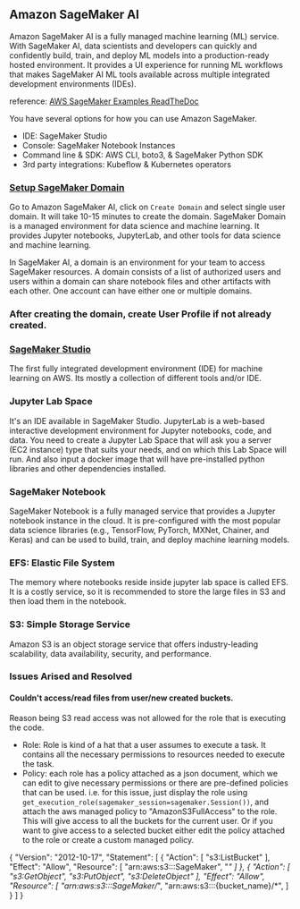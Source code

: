 
## Amazon SageMaker AI
Amazon SageMaker AI is a fully managed machine learning (ML) service. With SageMaker AI, data scientists and developers
can quickly and confidently build, train, and deploy ML models into a production-ready hosted environment. 
It provides a UI experience for running ML workflows that makes SageMaker AI ML tools available across multiple 
integrated development environments (IDEs).

reference: [AWS SageMaker Examples ReadTheDoc](https://sagemaker-examples.readthedocs.io/en/latest/intro.html)

You have several options for how you can use Amazon SageMaker.
 - IDE: SageMaker Studio
 - Console: SageMaker Notebook Instances
 - Command line & SDK: AWS CLI, boto3, & SageMaker Python SDK
 - 3rd party integrations: Kubeflow & Kubernetes operators

### [Setup SageMaker Domain](https://docs.aws.amazon.com/sagemaker/latest/dg/gs-studio-onboard.html)
Go to Amazon SageMaker AI, click on `Create Domain` and select single user domain. It will take 10-15 minutes to create the domain.
SageMaker Domain is a managed environment for data science and machine learning. It provides Jupyter notebooks, JupyterLab,
and other tools for data science and machine learning.

In SageMaker AI, a domain is an environment for your team to access SageMaker resources. A domain consists of a list of 
authorized users and users within a domain can share notebook files and other artifacts with each other. One account can
have either one or multiple domains.

### After creating the domain, create User Profile if not already created.

### [SageMaker Studio](http://sagemaker-examples.readthedocs.io/en/latest/aws_sagemaker_studio/index.html)
The first fully integrated development environment (IDE) for machine learning on AWS. Its mostly a collection of different
tools and/or IDE.

### Jupyter Lab Space
It's an IDE available in SageMaker Studio.
JupyterLab is a web-based interactive development environment for Jupyter notebooks, code, and data. You need to create
a Jupyter Lab Space that will ask you a server (EC2 instance) type that suits your needs, and on which this Lab Space 
will run. And also input a docker image that will have pre-installed python libraries and other dependencies installed.

### SageMaker Notebook
SageMaker Notebook is a fully managed service that provides a Jupyter notebook instance in the cloud. It is pre-configured
with the most popular data science libraries (e.g., TensorFlow, PyTorch, MXNet, Chainer, and Keras) and can be used to
build, train, and deploy machine learning models.

### EFS: Elastic File System
The memory where notebooks reside inside jupyter lab space is called EFS. It is a costly service, so it is recommended to
store the large files in S3 and then load them in the notebook.

### S3: Simple Storage Service
Amazon S3 is an object storage service that offers industry-leading scalability, data availability, security, and performance.



### Issues Arised and Resolved
#### Couldn't access/read files from user/new created buckets.
Reason being S3 read access was not allowed for the role that is executing the code.
- Role: Role is kind of a hat that a user assumes to execute a task. It contains all the necessary permissions to resources needed to execute the task.
- Policy: each role has a policy attached as a json document, which we can edit to give necessary permissions or there are pre-defined policies that can be used.
i.e. for this issue, just display the role using `get_execution_role(sagemaker_session=sagemaker.Session())`, and attach the aws managed policy to "AmazonS3FullAccess" to the role. This will give access to all the buckets for the current user. Or if you want to give
access to a selected bucket either edit the policy attached to the role or create a custom managed policy.


{
	"Version": "2012-10-17",
	"Statement": [
		{
			"Action": [
				"s3:ListBucket"
			],
			"Effect": "Allow",
			"Resource": [
				"arn:aws:s3:::SageMaker",
				"*"
			]
		},
		{
			"Action": [
				"s3:GetObject",
				"s3:PutObject",
				"s3:DeleteObject"
			],
			"Effect": "Allow",
			"Resource": [
				"arn:aws:s3:::SageMaker/*",
                "arn:aws:s3:::{bucket_name}/*",
			]
		}
	]
}



